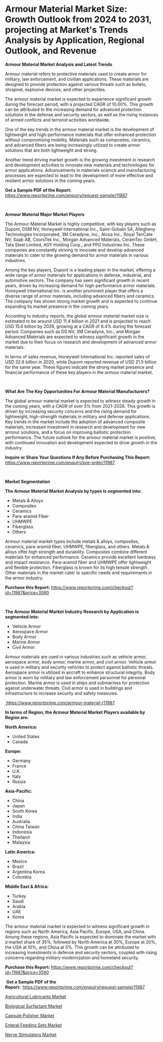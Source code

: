 <p><h1>Armour Material Market Size: Growth Outlook from 2024 to 2031, projecting at Market's Trends Analysis by Application, Regional Outlook, and Revenue</h1></p><p><strong>Armour Material Market Analysis and Latest Trends</strong></p>
<p><p>Armour material refers to protective materials used to create armor for military, law enforcement, and civilian applications. These materials are designed to provide protection against various threats such as bullets, shrapnel, explosive devices, and other projectiles.</p><p>The armour material market is expected to experience significant growth during the forecast period, with a projected CAGR of 10.00%. This growth can be attributed to the increasing demand for advanced protection solutions in the defense and security sectors, as well as the rising instances of armed conflicts and terrorist activities worldwide.</p><p>One of the key trends in the armour material market is the development of lightweight and high-performance materials that offer enhanced protection without compromising mobility. Materials such as composites, ceramics, and advanced fibers are being increasingly utilized to create armor solutions that are both lightweight and strong.</p><p>Another trend driving market growth is the growing investment in research and development activities to innovate new materials and technologies for armor applications. Advancements in materials science and manufacturing processes are expected to lead to the development of more effective and resilient armor solutions in the coming years.</p></p>
<p><strong>Get a Sample PDF of the Report:&nbsp;</strong> <a href="https://www.reportprime.com/enquiry/request-sample/11987">https://www.reportprime.com/enquiry/request-sample/11987</a></p>
<p>&nbsp;</p>
<p><strong>Armour Material Major Market Players</strong></p>
<p><p>The Armour Material Market is highly competitive, with key players such as Dupont, DSM NV, Honeywell International Inc., Saint-Gobain SA, Allegheny Technologies Incorporated, 3M Ceradyne, Inc., Alcoa Inc., Royal TenCate NV, Saab AB, CoorsTek Inc., Morgan Advanced Materials, CeramTec GmbH, Tata Steel Limited, AGY Holding Corp., and PPG Industries Inc. These companies are constantly striving to innovate and develop advanced materials to cater to the growing demand for armor materials in various industries.</p><p>Among the key players, Dupont is a leading player in the market, offering a wide range of armor materials for applications in defense, industrial, and automotive sectors. The company has seen significant growth in recent years, driven by increasing demand for high-performance armor materials. Honeywell International Inc. is another prominent player that offers a diverse range of armor materials, including advanced fibers and ceramics. The company has shown strong market growth and is expected to continue expanding its market presence in the coming years.</p><p>According to industry reports, the global armour material market size is estimated to be around USD 11.4 billion in 2021 and is projected to reach USD 15.6 billion by 2026, growing at a CAGR of 6.4% during the forecast period. Companies such as DS NV, 3M Ceradyne, Inc., and Morgan Advanced Materials are expected to witness significant growth in the market due to their focus on research and development of advanced armor materials.</p><p>In terms of sales revenue, Honeywell International Inc. reported sales of USD 32.6 billion in 2020, while Dupont reported revenue of USD 21.5 billion for the same year. These figures indicate the strong market presence and financial performance of these key players in the armour material market.</p></p>
<p>&nbsp;</p>
<p><strong>What Are The Key Opportunities For Armour Material Manufacturers?</strong></p>
<p><p>The global armour material market is expected to witness steady growth in the coming years, with a CAGR of over 5% from 2021-2026. This growth is driven by increasing security concerns and the rising demand for lightweight, high-strength materials in military and defense applications. Key trends in the market include the adoption of advanced composite materials, increased investment in research and development for new armour solutions, and a focus on improving ballistic protection performance. The future outlook for the armour material market is positive, with continued innovation and development expected to drive growth in the industry.</p></p>
<p><strong>Inquire or Share Your Questions If Any Before Purchasing This Report:</strong> <a href="https://www.reportprime.com/enquiry/pre-order/11987">https://www.reportprime.com/enquiry/pre-order/11987</a></p>
<p>&nbsp;</p>
<p><strong>Market Segmentation</strong></p>
<p><strong>The Armour Material Market Analysis by types is segmented into:</strong></p>
<p><ul><li>Metals & Alloys</li><li>Composites</li><li>Ceramics</li><li>Para-aramid Fiber</li><li>UHMWPE</li><li>Fiberglass</li><li>Others</li></ul></p>
<p><p>Armour material market types include metals & alloys, composites, ceramics, para-aramid fiber, UHMWPE, fiberglass, and others. Metals & alloys offer high strength and durability. Composites combine different materials for enhanced performance. Ceramics provide excellent hardness and impact resistance. Para-aramid fiber and UHMWPE offer lightweight and flexible protection. Fiberglass is known for its high tensile strength. Other materials in the market cater to specific needs and requirements in the armor industry.</p></p>
<p><strong>Purchase this Report:&nbsp;</strong><a href="https://www.reportprime.com/checkout?id=11987&price=3590">https://www.reportprime.com/checkout?id=11987&price=3590</a></p>
<p>&nbsp;</p>
<p><strong>The Armour Material Market Industry Research by Application is segmented into:</strong></p>
<p><ul><li>Vehicle Armor</li><li>Aerospace Armor</li><li>Body Armor</li><li>Marine Armor</li><li>Civil Armor</li></ul></p>
<p><p>Armour materials are used in various industries such as vehicle armor, aerospace armor, body armor, marine armor, and civil armor. Vehicle armor is used in military and security vehicles to protect against ballistic threats. Aerospace armor is utilized in aircraft to enhance structural integrity. Body armor is worn by military and law enforcement personnel for personal protection. Marine armor is used in ships and submarines for protection against underwater threats. Civil armor is used in buildings and infrastructure to increase security and safety measures.</p></p>
<p><a href="https://www.reportprime.com/armour-material-r11987">&nbsp;https://www.reportprime.com/armour-material-r11987</a></p>
<p><strong>In terms of Region, the Armour Material Market Players available by Region are:</strong></p>
<p>
    <p> <strong> North America: </strong>
        <ul>
            <li>United States</li>
            <li>Canada</li>
        </ul>
        </p> 
    <p> <strong> Europe: </strong>
        <ul>
            <li>Germany</li>
            <li>France</li>
            <li>U.K.</li>
            <li>Italy</li>
            <li>Russia</li>
        </ul>
        </p> 
    <p> <strong> Asia-Pacific: </strong>
        <ul>
            <li>China</li>
            <li>Japan</li>
            <li>South Korea</li>
            <li>India</li>
            <li>Australia</li>
            <li>China Taiwan</li>
            <li>Indonesia</li>
            <li>Thailand</li>
            <li>Malaysia</li>
        </ul>
        </p> 
    <p> <strong> Latin America: </strong>
        <ul>
            <li>Mexico</li>
            <li>Brazil</li>
            <li>Argentina Korea</li>
            <li>Colombia</li>
        </ul>
        </p> 
    <p> <strong> Middle East & Africa: </strong>
        <ul>
            <li>Turkey</li>
            <li>Saudi</li>
            <li>Arabia</li>
            <li>UAE</li>
            <li>Korea</li>
        </ul>
    </p>
    </p>
<p><p>The armour material market is expected to witness significant growth in regions such as North America, Asia Pacific, Europe, USA, and China. Among these regions, Asia Pacific is expected to dominate the market with a market share of 35%, followed by North America at 30%, Europe at 20%, the USA at 10%, and China at 5%. This growth can be attributed to increasing investments in defense and security sectors, coupled with rising concerns regarding military modernization and homeland security.</p></p>
<p><strong>Purchase this Report: </strong><a href="https://www.reportprime.com/checkout?id=11987&price=3590">https://www.reportprime.com/checkout?id=11987&price=3590</a></p>
<p>&nbsp;<strong>Get a Sample PDF of the Report:&nbsp;&nbsp;</strong><a href="https://www.reportprime.com/enquiry/request-sample/11987">https://www.reportprime.com/enquiry/request-sample/11987</a></p>
<p><strong></strong></p>
<p><p><a href="https://github.com/sydneyHaley871/Market-Research-Report-List-1/blob/main/agricultural-lubricants-market.md">Agricultural Lubricants Market</a></p><p><a href="https://github.com/widyafarer/Market-Research-Report-List-1/blob/main/biological-surfactant-market.md">Biological Surfactant Market</a></p><p><a href="https://medium.com/@bernadette.james576/global-capsule-polisher-market-size-and-market-trends-analysis-by-regional-outlook-competitive-d554237e1b01">Capsule Polisher Market</a></p><p><a href="https://medium.com/@stephen.russell7684/global-enteral-feeding-sets-industry-types-applications-market-players-regional-growth-a4058ce6af86">Enteral Feeding Sets Market</a></p><p><a href="https://medium.com/@chellamarie1961/global-nerve-stimulators-market-size-share-analysis-by-product-type-by-application-by-region-92c986ccb6ab">Nerve Stimulators Market</a></p></p>